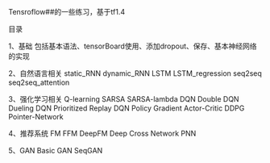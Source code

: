 Tensroflow##的一些练习，基于tf1.4

目录

1、基础
包括基本语法、tensorBoard使用、添加dropout、保存、基本神经网络的实现

2、自然语言相关
static_RNN
dynamic_RNN
LSTM
LSTM_regression
seq2seq
seq2seq_attention

3、强化学习相关
Q-learning
SARSA
SARSA-lambda
DQN
Double DQN
Dueling DQN
Prioritized Replay DQN
Policy Gradient
Actor-Critic
DDPG
Pointer-Network

4、推荐系统
FM
FFM
DeepFM
Deep Cross Network
PNN

5、GAN
Basic GAN
SeqGAN
